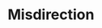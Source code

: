 ---
title: "Misdirection"

spell:
  schools:
    - name:        "Illusion"
      subschools:  ["Glamer"]
      descriptors: []
  classes:
    - name:  "Bard"
      abbr:  "Brd"
      level: 2
    - name:  "Sorcerer/Wizard"
      abbr:  "Sor/Wiz"
      level: 2
  components:         [V, S]
  castingTime:        "1 standard action"
  range:              "Close (25 ft. + 5 ft./2 levels)"
  target:             "One creature or object, up to a 10-ft. cube in size"
  duration:           "1 hour/level"
  savingThrow:        "None or Will negates; see text"
  spellResistance:    "No"
  description:        |
    By means of this spell, you misdirect the information from divination spells that reveal auras (detect evil, detect magic, discern lies, and the like). On casting the spell, you choose another object within range. For the duration of the spell, the subject of misdirection is detected as if it were the other object. (Neither the subject nor the other object gets a saving throw against this effect.) Detection spells provide information based on the second object rather than on the actual target of the detection unless the caster of the detection succeeds on a Will save. For instance, you could make yourself detect as a tree if one were within range at casting: not evil, not lying, not magical, neutral in alignment, and so forth. This spell does not affect other types of divination magic ({% spell_link augury %}, {% spell_link detect-thoughts %}, {% spell_link clairaudience-clairvoyance %}, and the like).
---